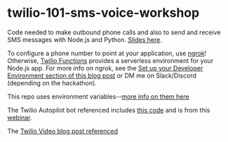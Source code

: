 # twilio-101-sms-voice-workshop

Code needed to make outbound phone calls and also to send and receive SMS messages with Node.js and Python.
[Slides here](https://docs.google.com/presentation/d/1p-N9buMjGZBHIAeDalJALbtzgV2YaoJUZtmKq3FbUMk/edit?usp=sharing).

To configure a phone number to point at your application, use [ngrok](ngrok.com)! Otherwise, [Twilio Functions](https://console.twilio.com/develop/functions/services?frameUrl=%2Fconsole%2Ffunctions%2Foverview%2Fservices) provides a serverless environment for your Node.js app. For more info on ngrok, see the [Set up your Developer Environment section of this blog post](https://www.twilio.com/blog/2017/06/reading-excel-with-python-flask-and-openpyxl.html) or DM me on Slack/Discord (depending on the hackathon). 

This repo uses environment variables--[more info on them here](https://www.twilio.com/blog/2017/01/how-to-set-environment-variables.html)

The Twilio Autopilot bot referenced includes [this code](https://github.com/elizabethsiegle/autopilot_build_chatbot_with_machine_learning_webinar) and is from this [webinar](https://ahoy.twilio.com/devgen_webinar_autopilot).

The [Twilio Video blog post referenced](https://www.twilio.com/blog/build-a-video-app-javascript-twilio-cli-quickly)
